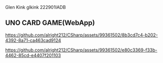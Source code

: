 Glen Kink
glkink
222901IADB

## UNO CARD GAME(WebApp)




https://github.com/alright212/CSharp/assets/99361502/8b3cd7c4-b202-4392-8a71-ca463cad9124




https://github.com/alright212/CSharp/assets/99361502/e80c3369-f33b-4462-85cd-e4407f201103

